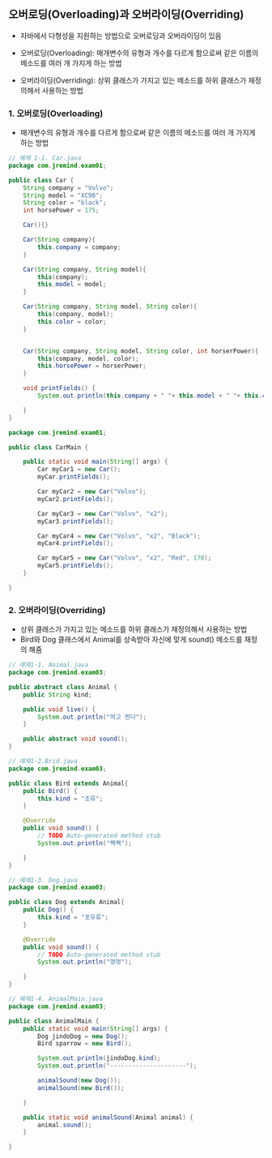 ## 오버로딩(Overloading)과 오버라이딩(Overriding)

- 자바에서 다형성을 지원하는 방법으로 오버로딩과 오버라이딩이 있음

- 오버로딩(Overloading): 매개변수의 유형과 개수를 다르게 함으로써 같은 이름의 메소드를 여러 개 가지게 하는 방법
- 오버라이딩(Overriding): 상위 클래스가 가지고 있는 메소드를 하위 클래스가 재정의해서 사용하는 방법

### 1. 오버로딩(Overloading)

- 매개변수의 유형과 개수를 다르게 함으로써 같은 이름의 메소드를 여러 개 가지게 하는 방법

```java
// 예제 1-1. Car.java
package com.jremind.exam01;

public class Car {
	String company = "Volvo";
	String model = "XC90";
	String color = "black";
	int horsePower = 175;

	Car(){}

	Car(String company){
		this.company = company;
	}

	Car(String company, String model){
		this(company);
		this.model = model;
	}

	Car(String company, String model, String color){
		this(company, model);
		this.color = color;
	}


	Car(String company, String model, String color, int horserPower){
		this(company, model, color);
		this.horsePower = horserPower;
	}

	void printFields() {
		System.out.println(this.company + " "+ this.model + " "+ this.color + " "+this.horsePower);

	}
}
```

```java
package com.jremind.exam01;

public class CarMain {

	public static void main(String[] args) {
		Car myCar1 = new Car();
		myCar.printFields();

        Car myCar2 = new Car("Volvo");
		myCar2.printFields();

        Car myCar3 = new Car("Volvo", "x2");
		myCar3.printFields();

        Car myCar4 = new Car("Volvo", "x2", "Black");
		myCar4.printFields();

        Car myCar5 = new Car("Volvo", "x2", "Red", 170);
		myCar5.printFields();
	}

}
```

### 2. 오버라이딩(Overriding)

- 상위 클래스가 가지고 있는 메소드를 하위 클래스가 재정의해서 사용하는 방법
- Bird와 Dog 클래스에서 Animal를 상속받아 자신에 맞게 sound() 메소드를 재정의 해줌

```java
// 예제1-1. Animal.java
package com.jremind.exam03;

public abstract class Animal {
	public String kind;

	public void live() {
		System.out.println("먹고 찐다");
	}

	public abstract void sound();
}
```

```java
// 예제1-2.Brid.java
package com.jremind.exam03;

public class Bird extends Animal{
	public Bird() {
		this.kind = "조류";
	}

	@Override
	public void sound() {
		// TODO Auto-generated method stub
		System.out.println("짹짹");

	}
}
```

```java
// 예제1-3. Dog.java
package com.jremind.exam03;

public class Dog extends Animal{
	public Dog() {
		this.kind = "포유류";
	}

	@Override
	public void sound() {
		// TODO Auto-generated method stub
		System.out.println("멍멍");

	}
}
```

```java
// 예제1-4. AnimalMain.java
package com.jremind.exam03;

public class AnimalMain {
	public static void main(String[] args) {
		Dog jindoDog = new Dog();
		Bird sparrow = new Bird();

		System.out.println(jindoDog.kind);
		System.out.println("---------------------");

		animalSound(new Dog());
		animalSound(new Bird());

	}

	public static void animalSound(Animal animal) {
		animal.sound();
	}

}
```
